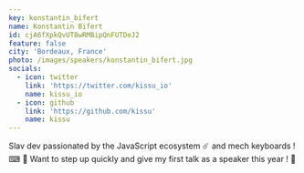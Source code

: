 ```yaml
---
key: konstantin_bifert
name: Konstantin Bifert
id: cjA6fXpkQvUT8wRMBipQnFUTDeJ2
feature: false
city: 'Bordeaux, France'
photo: /images/speakers/konstantin_bifert.jpg
socials:
  - icon: twitter
    link: 'https://twitter.com/kissu_io'
    name: kissu_io
  - icon: github
    link: 'https://github.com/kissu'
    name: kissu
---
```

Slav dev passionated by the JavaScript ecosystem ☄️ and mech keyboards ! ⌨ 💖
Want to step up quickly and give my first talk as a speaker this year ! 🎤